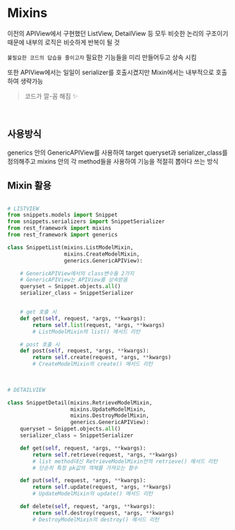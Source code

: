 # Mixins

이전의 APIView에서 구현했던 ListView, DetailView 등 모두 비슷한 논리의 구조이기 때문에 
내부의 로직은 비슷하게 반복이 될 것

`불필요한 코드의 답습을 줄이고자` 필요한 기능들을 미리 만들어두고 상속 시킴

또한 APIView에서는 일일이 serializer를 호출시켰지만 Mixin에서는 내부적으로 호출하여 생략가능

> 코드가 깔-꼼 해짐 :sparkles:

<br>

## 사용방식

generics 안의 GenericAPIView를 사용하여 target queryset과 serializer_class를 정의해주고
mixins 안의 각 method들을 사용하여 기능을 적절히 뽑아다 쓰는 방식

 
## Mixin 활용

```python

# LISTVIEW
from snippets.models import Snippet
from snippets.serializers import SnippetSerializer
from rest_framework import mixins
from rest_framework import generics

class SnippetList(mixins.ListModelMixin,
                  mixins.CreateModelMixin,
                  generics.GenericAPIView):

    # GenericAPIView에서의 class변수들 2가지
    # GenericAPIView는 APIView를 상속받음
    queryset = Snippet.objects.all()
    serializer_class = SnippetSerializer


    # get 호출 시
    def get(self, request, *args, **kwargs):
        return self.list(request, *args, **kwargs)
        # ListModelMixin의 list() 메서드 리턴

    # post 호출 시
    def post(self, request, *args, **kwargs):
        return self.create(request, *args, **kwargs)
        # CreateModelMixin의 create() 메서드 리턴

        
        
# DETAILVIEW

class SnippetDetail(mixins.RetrieveModelMixin,
                    mixins.UpdateModelMixin,
                    mixins.DestroyModelMixin,
                    generics.GenericAPIView):
    queryset = Snippet.objects.all()
    serializer_class = SnippetSerializer

    def get(self, request, *args, **kwargs):
        return self.retrieve(request, *args, **kwargs)
        # list method대신 RetrieveModelMixin안의 retrieve() 메서드 리턴
        # 단순히 특정 pk값의 객체를 가져오는 함수

    def put(self, request, *args, **kwargs):
        return self.update(request, *args, **kwargs)
        # UpdateModelMixin의 update() 메서드 리턴

    def delete(self, request, *args, **kwargs):
        return self.destroy(request, *args, **kwargs)
        # DestroyModelMixin의 destroy() 메서드 리턴
```

